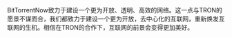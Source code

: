 BitTorrentNow致力于建设一个更为开放、透明、高效的网络。这一点与TRON的愿景不谋而合，我们都致力于建设一个更为开放，去中心化的互联网，重新焕发互联网的生机。相信在TRON的合作下，互联网的前景会变得更加美好。
